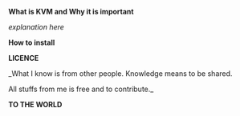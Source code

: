**What is KVM and Why it is important**

_explanation here_


**How to install**


**LICENCE**

_What I know is from other people. Knowledge means to be shared. 

All stuffs from me is free and to contribute._


**TO THE WORLD**
